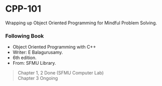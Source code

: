 # CPP-101
Wrapping up Object Oriented Programming for Mindful Problem Solving.

### Following Book
* Object Oriented Programming with C++
* Writer: E Balagurusamy.
* 6th edition.
* From: SFMU Library.


> Chapter 1, 2 Done (SFMU Computer Lab) <br>
> Chapter 3 Ongoing 
